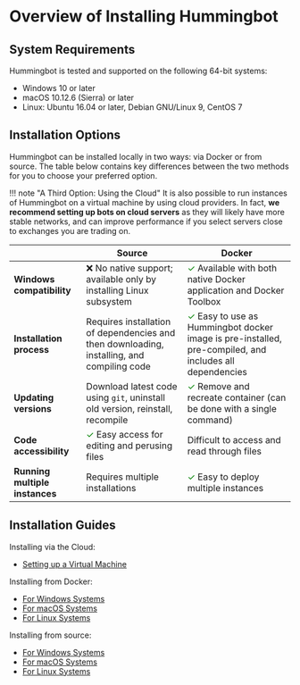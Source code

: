 # Overview of Installing Hummingbot

## System Requirements

Hummingbot is tested and supported on the following 64-bit systems:

* Windows 10 or later
* macOS 10.12.6 (Sierra) or later
* Linux: Ubuntu 16.04 or later, Debian GNU/Linux 9, CentOS 7

## Installation Options

Hummingbot can be installed locally in two ways: via Docker or from source.  The table below contains key differences between the two methods for you to choose your preferred option.

!!! note "A Third Option: Using the Cloud"
    It is also possible to run instances of Hummingbot on a virtual machine by using cloud providers. In fact, **we recommend setting up bots on cloud servers** as they will likely have more stable networks, and can improve performance if you select servers close to exchanges you are trading on.

| | Source | Docker |
|----|----|----|
| **Windows compatibility** | ❌ No native support; available only by installing Linux subsystem | <font color="green">✓</font> Available with both native Docker application and Docker Toolbox|
| **Installation process** | Requires installation of dependencies and then downloading, installing, and compiling code | <font color="green">✓</font> Easy to use as Hummingbot docker image is pre-installed, pre-compiled, and includes all dependencies |
| **Updating versions** | Download latest code using `git`, uninstall old version, reinstall, recompile | <font color="green">✓</font> Remove and recreate container (can be done with a single command) |
| **Code accessibility** | <font color="green">✓</font> Easy access for editing and perusing files | Difficult to access and read through files |
| **Running multiple instances** | Requires multiple installations | <font color="green">✓</font> Easy to deploy multiple instances |

## Installation Guides

Installing via the Cloud:

* [Setting up a Virtual Machine](/installation/cloud.md)

Installing from Docker:

* [For Windows Systems](/installation/windows.md)
* [For macOS Systems](/installation/macOS.md)
* [For Linux Systems](/installation/linux.md)

Installing from source:

* [For Windows Systems](/installation/docker_windows.md)
* [For macOS Systems](/installation/docker_macOS.md)
* [For Linux Systems](/installation/docker_linux.md)
